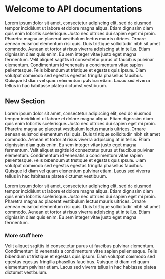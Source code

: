 # Welcome to API documentations

Lorem ipsum dolor sit amet, consectetur adipiscing elit, sed do eiusmod tempor incididunt ut labore et dolore magna aliqua.
Etiam dignissim diam quis enim lobortis scelerisque.
Justo nec ultrices dui sapien eget mi proin.
Pharetra magna ac placerat vestibulum lectus mauris ultrices.
Ornare aenean euismod elementum nisi quis.
Duis tristique sollicitudin nibh sit amet commodo.
Aenean et tortor at risus viverra adipiscing at in tellus.
Etiam dignissim diam quis enim. 
Eu sem integer vitae justo eget magna fermentum.
Velit aliquet sagittis id consectetur purus ut faucibus pulvinar elementum.
Condimentum id venenatis a condimentum vitae sapien pellentesque.
Felis bibendum ut tristique et egestas quis ipsum.
Diam volutpat commodo sed egestas egestas fringilla phasellus faucibus.
Quisque id diam vel quam elementum pulvinar etiam.
Lacus sed viverra tellus in hac habitasse platea dictumst vestibulum.

## New Section

Lorem ipsum dolor sit amet, consectetur adipiscing elit, sed do eiusmod tempor incididunt ut labore et dolore magna aliqua.
Etiam dignissim diam quis enim lobortis scelerisque.
Justo nec ultrices dui sapien eget mi proin.
Pharetra magna ac placerat vestibulum lectus mauris ultrices.
Ornare aenean euismod elementum nisi quis.
Duis tristique sollicitudin nibh sit amet commodo.
Aenean et tortor at risus viverra adipiscing at in tellus.
Etiam dignissim diam quis enim. 
Eu sem integer vitae justo eget magna fermentum.
Velit aliquet sagittis id consectetur purus ut faucibus pulvinar elementum.
Condimentum id venenatis a condimentum vitae sapien pellentesque.
Felis bibendum ut tristique et egestas quis ipsum.
Diam volutpat commodo sed egestas egestas fringilla phasellus faucibus.
Quisque id diam vel quam elementum pulvinar etiam.
Lacus sed viverra tellus in hac habitasse platea dictumst vestibulum.

Lorem ipsum dolor sit amet, consectetur adipiscing elit, sed do eiusmod tempor incididunt ut labore et dolore magna aliqua.
Etiam dignissim diam quis enim lobortis scelerisque.
Justo nec ultrices dui sapien eget mi proin.
Pharetra magna ac placerat vestibulum lectus mauris ultrices.
Ornare aenean euismod elementum nisi quis.
Duis tristique sollicitudin nibh sit amet commodo.
Aenean et tortor at risus viverra adipiscing at in tellus.
Etiam dignissim diam quis enim. 
Eu sem integer vitae justo eget magna fermentum.

### More stuff here
Velit aliquet sagittis id consectetur purus ut faucibus pulvinar elementum.
Condimentum id venenatis a condimentum vitae sapien pellentesque.
Felis bibendum ut tristique et egestas quis ipsum.
Diam volutpat commodo sed egestas egestas fringilla phasellus faucibus.
Quisque id diam vel quam elementum pulvinar etiam.
Lacus sed viverra tellus in hac habitasse platea dictumst vestibulum.
